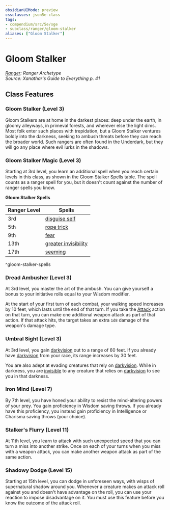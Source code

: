 ```yaml
---
obsidianUIMode: preview
cssclasses: json5e-class
tags:
- compendium/src/5e/xge
- subclass/ranger/gloom-stalker
aliases: ["Gloom Stalker"]
---
```

# Gloom Stalker
*[Ranger](ranger.md): Ranger Archetype*  
*Source: Xanathar's Guide to Everything p. 41*  


## Class Features

### Gloom Stalker (Level 3)

Gloom Stalkers are at home in the darkest places: deep under the earth, in gloomy alleyways, in primeval forests, and wherever else the light dims. Most folk enter such places with trepidation, but a Gloom Stalker ventures boldly into the darkness, seeking to ambush threats before they can reach the broader world. Such rangers are often found in the Underdark, but they will go any place where evil lurks in the shadows.

### Gloom Stalker Magic (Level 3)

Starting at 3rd level, you learn an additional spell when you reach certain levels in this class, as shown in the Gloom Stalker Spells table. The spell counts as a ranger spell for you, but it doesn't count against the number of ranger spells you know.

**Gloom Stalker Spells**

| Ranger Level | Spells |
|--------------|--------|
| 3rd | [disguise self](/Systems/5e/spells/disguise-self.md) |
| 5th | [rope trick](/Systems/5e/spells/rope-trick.md) |
| 9th | [fear](/Systems/5e/spells/fear.md) |
| 13th | [greater invisibility](/Systems/5e/spells/greater-invisibility.md) |
| 17th | [seeming](/Systems/5e/spells/seeming.md) |
^gloom-stalker-spells

### Dread Ambusher (Level 3)

At 3rd level, you master the art of the ambush. You can give yourself a bonus to your initiative rolls equal to your Wisdom modifier.

At the start of your first turn of each combat, your walking speed increases by 10 feet, which lasts until the end of that turn. If you take the [Attack](/Systems/5e/rules/actions.md#Attack) action on that turn, you can make one additional weapon attack as part of that action. If that attack hits, the target takes an extra `1d8` damage of the weapon's damage type.

### Umbral Sight (Level 3)

At 3rd level, you gain [darkvision](/Systems/5e/rules/senses.md#darkvision) out to a range of 60 feet. If you already have [darkvision](/Systems/5e/rules/senses.md#darkvision) from your race, its range increases by 30 feet.

You are also adept at evading creatures that rely on [darkvision](/Systems/5e/rules/senses.md#darkvision). While in darkness, you are [invisible](/Systems/5e/rules/conditions.md#invisible) to any creature that relies on [darkvision](/Systems/5e/rules/senses.md#darkvision) to see you in that darkness.

### Iron Mind (Level 7)

By 7th level, you have honed your ability to resist the mind-altering powers of your prey. You gain proficiency in Wisdom saving throws. If you already have this proficiency, you instead gain proficiency in Intelligence or Charisma saving throws (your choice).

### Stalker's Flurry (Level 11)

At 11th level, you learn to attack with such unexpected speed that you can turn a miss into another strike. Once on each of your turns when you miss with a weapon attack, you can make another weapon attack as part of the same action.

### Shadowy Dodge (Level 15)

Starting at 15th level, you can dodge in unforeseen ways, with wisps of supernatural shadow around you. Whenever a creature makes an attack roll against you and doesn't have advantage on the roll, you can use your reaction to impose disadvantage on it. You must use this feature before you know the outcome of the attack roll.